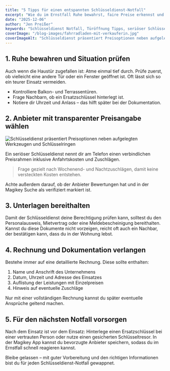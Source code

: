 ```yaml
---
title: "5 Tipps für einen entspannten Schlüsseldienst-Notfall"
excerpt: "Wie du im Ernstfall Ruhe bewahrst, faire Preise erkennst und dich optimal auf den Schlüsseldienst vorbereitest."
date: "2025-12-06"
author: "Jen Preißer"
keywords: "Schlüsseldienst Notfall, Türöffnung Tipps, seriöser Schlüsseldienst"
coverImage: "/blog-images/fahrradladen-mit-verkauferin.jpg"
coverImageAlt: "Schlüsseldienst präsentiert Preisoptionen neben aufgelegten Werkzeugen und Schlüsselringen"
---
```


## 1. Ruhe bewahren und Situation prüfen

Auch wenn die Haustür zugefallen ist: Atme einmal tief durch. Prüfe zuerst, ob vielleicht eine andere Tür oder ein Fenster geöffnet ist. Oft lässt sich so ein teurer Einsatz vermeiden.

- Kontrolliere Balkon- und Terrassentüren.
- Frage Nachbarn, ob ein Ersatzschlüssel hinterlegt ist.
- Notiere dir Uhrzeit und Anlass – das hilft später bei der Dokumentation.

## 2. Anbieter mit transparenter Preisangabe wählen

![Schlüsseldienst präsentiert Preisoptionen neben aufgelegten Werkzeugen und Schlüsselringen](/blog-images/fahrradladen-mit-verkauferin.jpg)

Ein seriöser Schlüsseldienst nennt dir am Telefon einen verbindlichen Preisrahmen inklusive Anfahrtskosten und Zuschlägen.

> Frage gezielt nach Wochenend- und Nachtzuschlägen, damit keine versteckten Kosten entstehen.

Achte außerdem darauf, ob der Anbieter Bewertungen hat und in der Magikey Suche als verifiziert markiert ist.

## 3. Unterlagen bereithalten

Damit der Schlüsseldienst deine Berechtigung prüfen kann, solltest du den Personalausweis, Mietvertrag oder eine Meldebescheinigung bereithalten. Kannst du diese Dokumente nicht vorzeigen, reicht oft auch ein Nachbar, der bestätigen kann, dass du in der Wohnung lebst.

## 4. Rechnung und Dokumentation verlangen

Bestehe immer auf eine detaillierte Rechnung. Diese sollte enthalten:

1. Name und Anschrift des Unternehmens
2. Datum, Uhrzeit und Adresse des Einsatzes
3. Auflistung der Leistungen mit Einzelpreisen
4. Hinweis auf eventuelle Zuschläge

Nur mit einer vollständigen Rechnung kannst du später eventuelle Ansprüche geltend machen.

## 5. Für den nächsten Notfall vorsorgen

Nach dem Einsatz ist vor dem Einsatz: Hinterlege einen Ersatzschlüssel bei einer vertrauten Person oder nutze einen gesicherten Schlüsseltresor. In der Magikey App kannst du bevorzugte Anbieter speichern, sodass du im Ernstfall schnell reagieren kannst.

Bleibe gelassen – mit guter Vorbereitung und den richtigen Informationen bist du für jeden Schlüsseldienst-Notfall gewappnet.
